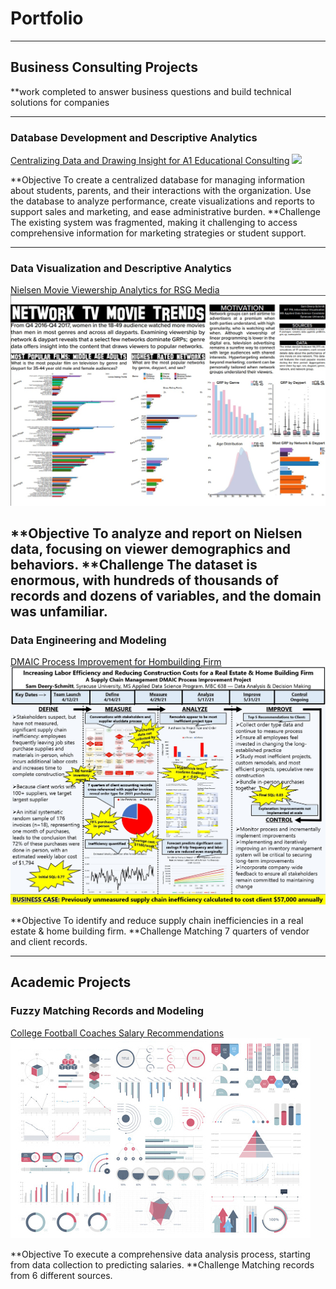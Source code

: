 # Portfolio

---

## Business Consulting Projects
**work completed to answer business questions and build technical solutions for companies

---

### Database Development and Descriptive Analytics

[Centralizing Data and Drawing Insight for A1 Educational Consulting](https://github.com/sampds/consulting-mssql-server-database-development-descriptive-analytics)
[<img src="images/a1_thumbnail.jpg?raw=true">](/pdf/Deery-Schmitt_Samuel_Developing_a_Database_to_Support_A1_College_Prep_Sales_Marketing_and_Administration.pdf)

**Objective 
To create a centralized database for managing information about students, parents, and their interactions with the organization.
Use the database to analyze performance, create visualizations and reports to support sales and marketing, and ease administrative burden.
**Challenge 
The existing system was fragmented, making it challenging to access comprehensive information for marketing strategies or student support.

---

### Data Visualization and Descriptive Analytics

[Nielsen Movie Viewership Analytics for RSG Media](https://github.com/sampds/network-television-movie-trend-analysis)
[<img src="images/nielsen_thumbnail.jpg?raw=true">](/pdf/Deery-Schmitt_Samuel_Nielsen_Analysis_Poster.pdf)

**Objective 
To analyze and report on Nielsen data, focusing on viewer demographics and behaviors.
**Challenge
The dataset is enormous, with hundreds of thousands of records and dozens of variables, and the domain was unfamiliar.
---

### Data Engineering and Modeling

[DMAIC Process Improvement for Hombuilding Firm](/pdf/Deery-Schmitt_Samuel_DMAIC_Process_Improvement_Project.pdf)
[<img src="images/DMAIC_thumbnail.jpg?raw=true">]("images/DMAIC_thumbnail.jpg?raw=true")

**Objective 
To identify and reduce supply chain inefficiencies in a real estate & home building firm.
**Challenge
Matching 7 quarters of vendor and client records.

---

## Academic Projects

### Fuzzy Matching Records and Modeling

[College Football Coaches Salary Recommendations](https://github.com/sampds/fuzzy-matching-college-football)
<img src="images/dummy_thumbnail.jpg?raw=true"/>

**Objective 
To execute a comprehensive data analysis process, starting from data collection to predicting salaries.
**Challenge
Matching records from 6 different sources.